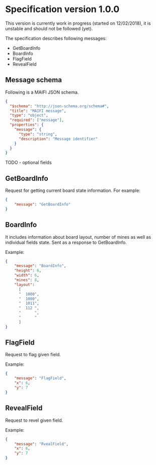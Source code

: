 # Specification version 1.0.0
This version is currently work in progress (started on 12/02/2018), it is unstable and should not be followed (yet).

The specification describes following messages:
- GetBoardInfo
- BoardInfo
- FlagField
- RevealField

## Message schema
Following is a MAIFI JSON schema.

```json
{
  "$schema": "http://json-schema.org/schema#",
  "title": "MAIFI message",
  "type": "object",
  "required": ["message"],
  "properties": {
    "message": {
      "type": "string",
      "description": "Message identifier"
    }    
  }
}
```

TODO - optional fields

## GetBoardInfo
Request for getting current board state information. For example:


```json
{
    "message": "GetBoardInfo"
}
```



## BoardInfo
It includes information about board layout, number of mines as well as individual fields state. Sent as a response to GetBoardInfo. 

Example:

```json
{
    "message": "BoardInfo",
    "height": 6,
    "width": 6,
    "mines": 8,
    "layout": 
      [
      "  1000",
      "  1000",
      "  1011",
      "  112 ",
      "      ",
      "      "
      ]
}
```



## FlagField

Request to flag given field.

Example:

```json
{
    "message": "FlagField",
    "x": 6,
    "y": 7
}
```

## RevealField
Request to revel given field.

Example:

```json
{
    "message": "RvealField",
    "x": 6,
    "y": 7
}
```